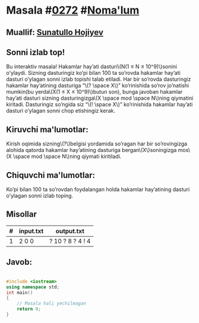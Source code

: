 
<h1>Masala #<a href="https://robocontest.uz/tasks/0272">0272</a> #<a href="https://robocontest.uz/tasks?category=1">Noma'lum</a></h1>
<h2> Muallif: <a href="https://robocontest.uz/profile/sunnat">Sunatullo Hojiyev</a></h2>
<h2>Sonni izlab top!</h2>
<p>Bu interaktiv masala!
Hakamlar hay’ati dasturi\(N(1 ≤ N ≤ 10^9)\)sonini o’ylaydi. Sizning dasturingiz ko’pi bilan 100 ta so’rovda hakamlar hay’ati dasturi o’ylagan sonni izlab topishi talab etiladi. Har bir so’rovda dasturingiz hakamlar hay’atining dasturiga “\(? \space X\)” ko’rinishida so’rov jo’natishi mumkin(bu yerda\(X(1 ≤ X ≤ 10^9)\)butun son), bunga javoban hakamlar hay’ati dasturi sizning dasturingizga\(X \space mod \space N\)ning qiymatini kiritadi.
Dasturingiz so’ngida siz “\(! \space X\)” ko’rinishida hakamlar hay’ati dasturi o’ylagan sonni chop etishingiz kerak.</p>
<h2>Kiruvchi ma'lumotlar:</h2>
<p>Kirish oqimida sizning\(?\)belgisi yordamida so’ragan har bir so’rovingizga alohida qatorda hakamlar hay’atining dasturiga bergan\(X\)soningizga mos\(X \space mod \space N\)ning qiymati kiritiladi.</p>
<h2>Chiquvchi ma'lumotlar:</h2>
<p>Ko’pi bilan 100 ta so’rovdan foydalangan holda hakamlar hay’atining dasturi o’ylagan sonni izlab toping.</p>
<h2>Misollar</h2>
<table>
    <thead>
        <tr>
            <th>#</th>
            <th>input.txt</th>
            <th>output.txt</th>
        </tr>
    </thead>
    <tbody>
            <tr>
                <td>1</td>
                <td>2
0
0</td>
                <td>? 10
? 8
? 4
! 4</td>
            </tr>
    </tbody>
    </table>
    
<h2>Javob:</h2>

######
```cpp
#include <iostream>
using namespace std;
int main()
{
    // Masala hali yechilmagan
    return 0;
}
```
